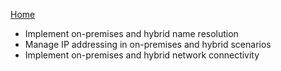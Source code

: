 
[Home](../README.md)

- Implement on-premises and hybrid name resolution
- Manage IP addressing in on-premises and hybrid scenarios
- Implement on-premises and hybrid network connectivity

